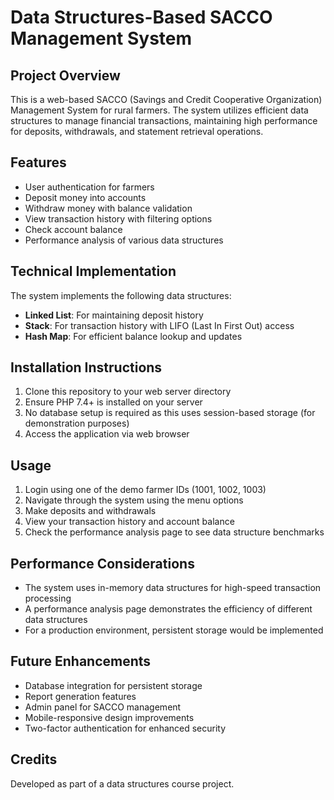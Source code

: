 # Data Structures-Based SACCO Management System

## Project Overview
This is a web-based SACCO (Savings and Credit Cooperative Organization) Management System for rural farmers. The system utilizes efficient data structures to manage financial transactions, maintaining high performance for deposits, withdrawals, and statement retrieval operations.

## Features
- User authentication for farmers
- Deposit money into accounts
- Withdraw money with balance validation
- View transaction history with filtering options
- Check account balance
- Performance analysis of various data structures

## Technical Implementation
The system implements the following data structures:
- **Linked List**: For maintaining deposit history
- **Stack**: For transaction history with LIFO (Last In First Out) access
- **Hash Map**: For efficient balance lookup and updates

## Installation Instructions
1. Clone this repository to your web server directory
2. Ensure PHP 7.4+ is installed on your server
3. No database setup is required as this uses session-based storage (for demonstration purposes)
4. Access the application via web browser

## Usage
1. Login using one of the demo farmer IDs (1001, 1002, 1003)
2. Navigate through the system using the menu options
3. Make deposits and withdrawals
4. View your transaction history and account balance
5. Check the performance analysis page to see data structure benchmarks

## Performance Considerations
- The system uses in-memory data structures for high-speed transaction processing
- A performance analysis page demonstrates the efficiency of different data structures
- For a production environment, persistent storage would be implemented

## Future Enhancements
- Database integration for persistent storage
- Report generation features
- Admin panel for SACCO management
- Mobile-responsive design improvements
- Two-factor authentication for enhanced security

## Credits
Developed as part of a data structures course project.